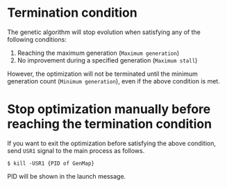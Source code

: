 # Termination condition
The genetic algorithm will stop evolution when satisfying any of the following conditions:
1. Reaching the maximum generation (``Maximum generation``)
1. No improvement during a specified generation (``Maximum stall``)

However, the optimization will not be terminated until the minimum generation count  (``Minimum generation``), even if the above condition is met.

# Stop optimization manually before reaching the termination condition

If you want to exit the optimization before satisfying the above condition,
send ``USR1`` signal to the main process as follows.

```
$ kill -USR1 {PID of GenMap}
```

PID will be shown in the launch message.